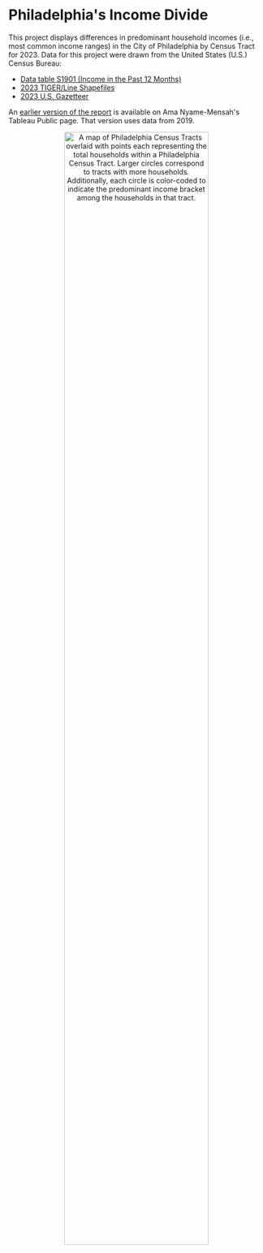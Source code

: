 # Philadelphia's Income Divide

This project displays differences in predominant household incomes (i.e., most common income ranges) in the City of Philadelphia by Census Tract for 2023. Data for this project were drawn from the United States (U.S.) Census Bureau:

- [Data table S1901 (Income in the Past 12 Months)](https://data.census.gov/table/ACSST5Y2023.S1901?t=Income+and+Poverty&g=050XX00US42101$1400000)
- [2023 TIGER/Line Shapefiles](https://www2.census.gov/geo/tiger/TIGER2023/TRACT/tl_2023_42_tract.zip)
- [2023 U.S. Gazetteer](https://www2.census.gov/geo/docs/maps-data/data/gazetteer/2023_Gazetteer/2023_gaz_tracts_42.txt)

An [earlier version of the report](https://public.tableau.com/app/profile/amanm/viz/PhiladelphiasIncomeDivide_/PhillysIncomeDivide) is available on Ama Nyame-Mensah's Tableau Public page. That version uses data from 2019.

<div align='center'>
	<img src="https://www.dropbox.com/scl/fi/jc3ougt4vlpidtoejjqa9/phl_inc_divide_map.png?rlkey=b8xhjslbbvqsjf7bgqp1ja77p&raw=1" alt="A map of Philadelphia Census Tracts overlaid with points each representing the total households within a Philadelphia Census Tract. Larger circles correspond to tracts with more households. Additionally, each circle is color-coded to indicate the predominant income bracket among the households in that tract." width="75%" />
</div>